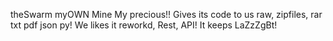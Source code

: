 theSwarm myOWN Mine My precious!! Gives its code to us raw, zipfiles, rar txt pdf json py! We likes it reworkd, Rest, API! It keeps LaZzZgBt!
